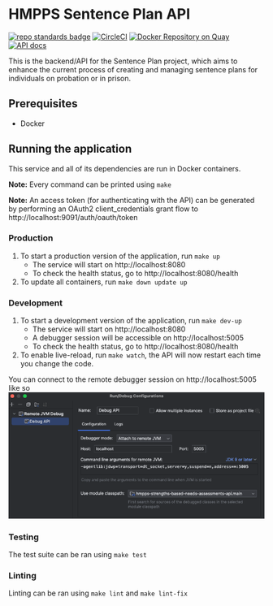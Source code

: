# HMPPS Sentence Plan API
[![repo standards badge](https://img.shields.io/badge/dynamic/json?color=blue&style=flat&logo=github&label=MoJ%20Compliant&query=%24.result&url=https%3A%2F%2Foperations-engineering-reports.cloud-platform.service.justice.gov.uk%2Fapi%2Fv1%2Fcompliant_public_repositories%2Fhmpps-sentence-plan)](https://operations-engineering-reports.cloud-platform.service.justice.gov.uk/public-github-repositories.html#hmpps-sentence-plan "Link to report")
[![CircleCI](https://circleci.com/gh/ministryofjustice/hmpps-sentence-plan/tree/main.svg?style=svg)](https://circleci.com/gh/ministryofjustice/hmpps-sentence-plan)
[![Docker Repository on Quay](https://quay.io/repository/hmpps/hmpps-sentence-plan/status "Docker Repository on Quay")](https://quay.io/repository/hmpps/hmpps-sentence-plan)
[![API docs](https://img.shields.io/badge/API_docs_-view-85EA2D.svg?logo=swagger)](https://hmpps-sentence-plan-dev.hmpps.service.justice.gov.uk/webjars/swagger-ui/index.html?configUrl=/v3/api-docs)

This is the backend/API for the Sentence Plan project, which aims to enhance the current 
process of creating and managing sentence plans for individuals on probation or in prison.

## Prerequisites
- Docker

## Running the application
This service and all of its dependencies are run in Docker containers.

**Note:** Every command can be printed using `make`

**Note:** An access token (for authenticating with the API) can be generated
by performing an OAuth2 client_credentials grant flow to http://localhost:9091/auth/oauth/token

### Production
1. To start a production version of the application, run `make up`
    - The service will start on http://localhost:8080
    - To check the health status, go to http://localhost:8080/health
2. To update all containers, run `make down update up`

### Development
1. To start a development version of the application, run `make dev-up`
    - The service will start on http://localhost:8080
    - A debugger session will be accessible on http://localhost:5005
    - To check the health status, go to http://localhost:8080/health
2. To enable live-reload, run `make watch`, the API will now restart each time you change the code.

You can connect to the remote debugger session on http://localhost:5005 like so
[![API docs](https://github.com/ministryofjustice/hmpps-strengths-based-needs-assessments-api/blob/main/.readme/debugger.png?raw=true)]()

### Testing
The test suite can be ran using `make test`

### Linting
Linting can be ran using `make lint` and `make lint-fix`